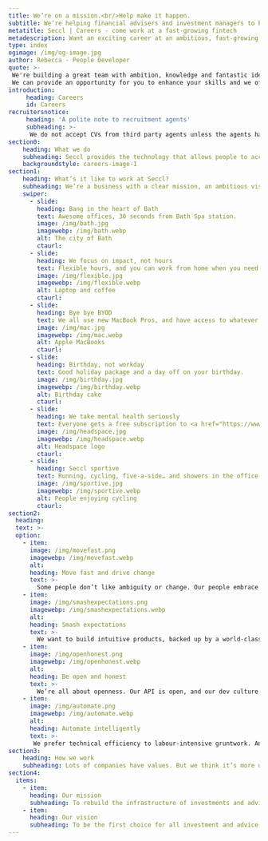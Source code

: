 ```yaml
---
title: We’re on a mission.<br/>Help make it happen.
subtitle: We’re helping financial advisers and investment managers to build more valuable businesses, empowering new fintechs to get to market quickly, and working to make finance fairer for all. Ready to join us?
metatitle: Seccl | Careers - come work at a fast-growing fintech
metadescription: Want an exciting career at an ambitious, fast-growing fintech? We're on a mission to rebuild the infrastructure of investments and advice. Help make it happen.
type: index
ogimage: /img/og-image.jpg
author: Rebecca - People Developer
quote: >-
 We're building a great team with ambition, knowledge and fantastic ideas, and we are looking for talented people like you. <br/>
 We can provide an opportunity for you to enhance your skills and we offer a flexible working environment. Contact me to find out how to come on board.
introduction:
     heading: Careers
     id: Careers
recruitersnotice:
     heading: 'A polite note to recruitment agents'
     subheading: >-
      We do not accept CVs from third party agents unless the agents have entered into an agreement with us. Should you wish to partner with us for recruitment, please contact Rebecca. Please do not add any of our team to email distribution lists.
section0:
    heading: What we do
    subheading: Seccl provides the technology that allows people to access financial markets – buying and selling investments, and holding them in tax wrappers like ISAs and pensions.<br/><br/>Our software helps financial advisers and investment managers to operate their own investment platform – creating revenue and improving customer service in the process.<br/><br/>And it provides fintechs with plug-and-play access to financial markets, so that they can create new and innovative investment or advice products more quickly and cheaply than ever before.
    backgroundstyle: careers-image-1
section1:
    heading: What’s it like to work at Seccl?
    subheading: We’re a business with a clear mission, an ambitious vision, and a working culture designed to make it happen (more on that below). And we’re also a fun, friendly bunch, who enjoy some nice benefits along the way…
    swiper:
      - slide:
        heading: Bang in the heart of Bath
        text: Awesome offices, 30 seconds from Bath Spa station.
        image: /img/bath.jpg
        imagewebp: /img/bath.webp
        alt: The city of Bath
        ctaurl:
      - slide:
        heading: We focus on impact, not hours
        text: Flexible hours, and you can work from home when you need to.
        image: /img/flexible.jpg
        imagewebp: /img/flexible.webp
        alt: Laptop and coffee
        ctaurl:
      - slide:
        heading: Bye bye BYOD
        text: We all use new MacBook Pros, and have access to whatever tech we need.
        image: /img/mac.jpg
        imagewebp: /img/mac.webp
        alt: Apple MacBooks
        ctaurl: 
      - slide:
        heading: Birthday, not workday
        text: Good holiday package and a day off on your birthday.
        image: /img/birthday.jpg
        imagewebp: /img/birthday.webp
        alt: Birthday cake
        ctaurl: 
      - slide:
        heading: We take mental health seriously
        text: Everyone gets a free subscription to <a href="https://www.headspace.com/" target="_blank" rel="noreferrer" class="link">Headspace</a>.
        image: /img/headspace.jpg
        imagewebp: /img/headspace.webp
        alt: Headspace logo
        ctaurl: 
      - slide:
        heading: Seccl sportive
        text: Running, cycling, five-a-side… and showers in the office (thankfully!).
        image: /img/sportive.jpg
        imagewebp: /img/sportive.webp
        alt: People enjoying cycling
        ctaurl:
section2:
  heading:
  text: >-
  option:
    - item:
      image: /img/movefast.png
      imagewebp: /img/movefast.webp
      alt:
      heading: Move fast and drive change
      text: >-
        Some people don’t like ambiguity or change. Our people embrace it. It makes for an exciting, fast-paced environment, where ambiguity and challenge are embraced, not shied away from.
    - item:
      image: /img/smashexpectations.png
      imagewebp: /img/smashexpectations.webp
      alt:
      heading: Smash expectations
      text: >- 
        We want to build intuitive products, backed up by a world-class API. And we set out to give customers an experience that’s utterly memorable.
    - item:
      image: /img/openhonest.png
      imagewebp: /img/openhonest.webp
      alt:
      heading: Be open and honest
      text: >- 
        We’re all about openness. Our API is open, and our dev culture is collaborative. We have a flat hierarchy, as good ideas can come from anywhere.
    - item:
      image: /img/automate.png
      imagewebp: /img/automate.webp
      alt:
      heading: Automate intelligently
      text: >- 
       We prefer technical efficiency to labour-intensive gruntwork. And so we try not to plug gaps with manual fixes, but instead use our smart, creative and energetic people to build solutions.
section3:
    heading: How we work
    subheading: Lots of companies have values. But we think it’s more useful to provide practical building blocks to guide the way we work, the people we hire, and the things we expect of ourselves and each other. They’re our operating principles – values, made real.
section4:
  items:
    - item:
      heading: Our mission
      subheading: To rebuild the infrastructure of investments and advice<br/><br/>Existing technology is inefficient, inflexible and unwieldy – powered by decades-old software and patched together by manual processes. It’s bad for business, and bad for people, too. That’s why we’re rebuilding it, from the ground up.
    - item:
      heading: Our vision
      subheading: To be the first choice for all investment and advice firms<br/><br/>We want to become an integral part of the investment and advice landscape, building a business that our customers recommend, and where colleagues love to work. 
---
```

